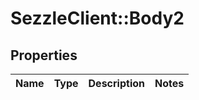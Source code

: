 # SezzleClient::Body2

## Properties
Name | Type | Description | Notes
------------ | ------------- | ------------- | -------------

